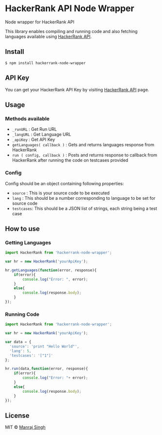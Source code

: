 # HackerRank API Node Wrapper

Node wrapper for HackerRank API

This library enables compiling and running code and also fetching languages available using [HackerRank API](https://www.hackerrank.com/api/docs).

## Install

```
$ npm install hackerrank-node-wrapper
```

## API Key

You can get your HackerRank API Key by visiting [HackerRank API](https://www.hackerrank.com/api/docs) page.

## Usage

### Methods available

* `_runURL` : Get Run URL
* `_langURL` : Get Language URL
* `_apiKey` : Get API Key
* `getLanguages( callback )` : Gets and returns languages response from HackerRank
* `run ( config, callback )` : Posts and returns response to callback from HackerRank after running the code on testcases provided

### Config

Config should be an object containing following properties:

* `source` : This is your source code to be executed
* `lang` : This should be a number corresponding to language to be set for source code
* `testcases`: This should be a JSON list of strings, each string being a test case

## How to use

### Getting Languages

```javascript
import HackerRank from 'hackerrank-node-wrapper';

var hr = new HackerRank('yourApiKey');

hr.getLanguages(function(error, response){
	if(error){
		console.log("Error: ", error);
	}
	else{
		console.log(response.body);
	}
});
```

### Running Code

```javascript
import HackerRank from 'hackerrank-node-wrapper';

var hr = new HackerRank('yourApiKey');

var data = {
  'source': 'print "Hello World"',
  'lang': 5,
  'testcases': '["1"]'
};

hr.run(data,function(error, response){
	if(error){
		console.log("Error: "+ error);
	}
	else{
		console.log(response.body);
	}
});
```

## License

MIT © [Manraj Singh](https://github.com/ManrajGrover)

